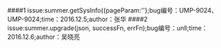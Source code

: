 ####1  issue:summer.getSysInfo({pageParam:''};bug编号：UMP-9024、UMP-9024;time：2016.12.5;author：张华
####2  issue:summer.upgrade(json, successFn, errFn);bug编号：unll;time：2016.12.6;author：吴晓亮
